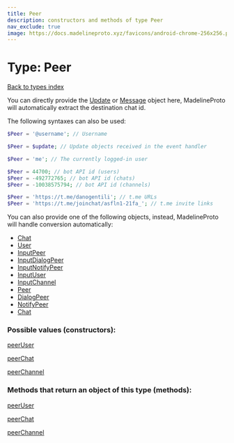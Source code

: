 ```yaml
---
title: Peer
description: constructors and methods of type Peer
nav_exclude: true
image: https://docs.madelineproto.xyz/favicons/android-chrome-256x256.png
---
```

# Type: Peer
[Back to types index](index.html)

You can directly provide the [Update](Update.html) or [Message](Message.html) object here, MadelineProto will automatically extract the destination chat id.

The following syntaxes can also be used:

```php
$Peer = '@username'; // Username

$Peer = $update; // Update objects received in the event handler

$Peer = 'me'; // The currently logged-in user

$Peer = 44700; // bot API id (users)
$Peer = -492772765; // bot API id (chats)
$Peer = -10038575794; // bot API id (channels)

$Peer = 'https://t.me/danogentili'; // t.me URLs
$Peer = 'https://t.me/joinchat/asfln1-21fa_'; // t.me invite links

```

You can also provide one of the following objects, instead, MadelineProto will handle conversion automatically:  

- [Chat](Chat.html)
- [User](User.html)
- [InputPeer](InputPeer.html)
- [InputDialogPeer](InputDialogPeer.html)
- [InputNotifyPeer](InputNotifyPeer.html)
- [InputUser](InputUser.html)
- [InputChannel](InputChannel.html)
- [Peer](Peer.html)
- [DialogPeer](DialogPeer.html)
- [NotifyPeer](NotifyPeer.html)
- [Chat](Chat.html)




### Possible values (constructors):

[peerUser](/API_docs/constructors/peerUser.html)  

[peerChat](/API_docs/constructors/peerChat.html)  

[peerChannel](/API_docs/constructors/peerChannel.html)  



### Methods that return an object of this type (methods):



[peerUser](/API_docs/constructors/peerUser.html)  

[peerChat](/API_docs/constructors/peerChat.html)  

[peerChannel](/API_docs/constructors/peerChannel.html)  

